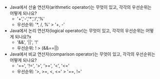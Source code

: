 - Java에서 산술 연산자(arithmetic operator)는 무엇이 있고, 각각의 우선순위는 어떻게 되나요?
  * '+','-','*','/','%'
  * 우선순위: '*, /, %' > '+, -' 
- Java에서 논리 연산자(logical operator)는 무엇이 있고, 각각의 우선순위는 어떻게 되나요?x
  * '&&', '||', '!'
  * 우선순위: ! > (&&==||)
- Java에서 비교 연산자(comparison operator)는 무엇이 있고, 각각의 우선순위는 어떻게 되나요?
  * '==', '!=', '>', '>=', '<', '<='
  * 우선순위: '>, >=, <, <=' > '==, !='
